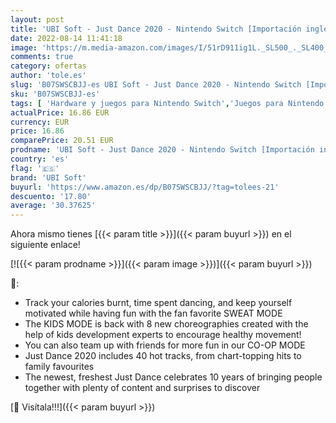 ```yaml
---
layout: post
title: 'UBI Soft - Just Dance 2020 - Nintendo Switch [Importación inglesa]'
date: 2022-08-14 11:41:18
image: 'https://m.media-amazon.com/images/I/51rD911ig1L._SL500_._SL400_.jpg'
comments: true
category: ofertas
author: 'tole.es'
slug: 'B07SWSCBJJ-es UBI Soft - Just Dance 2020 - Nintendo Switch [Importación...'
sku: 'B07SWSCBJJ-es'
tags: [ 'Hardware y juegos para Nintendo Switch','Juegos para Nintendo Switch','Videojuegos','nintendo','ubi soft','🇪🇸', ]
actualPrice: 16.86 EUR
currency: EUR
price: 16.86
comparePrice: 20.51 EUR
prodname: 'UBI Soft - Just Dance 2020 - Nintendo Switch [Importación inglesa]'
country: 'es'
flag: '🇪🇸'
brand: 'UBI Soft'
buyurl: 'https://www.amazon.es/dp/B07SWSCBJJ/?tag=tolees-21'
descuento: '17.80'
average: '30.37625'
---
```


Ahora mismo tienes [{{< param title >}}]({{< param buyurl >}}) en el siguiente enlace!

[![{{< param prodname >}}]({{< param image >}})]({{< param buyurl >}})

🔎:

- Track your calories burnt, time spent dancing, and keep yourself motivated while having fun with the fan favorite SWEAT MODE
- The KIDS MODE is back with 8 new choreographies created with the help of kids development experts to encourage healthy movement!
- You can also team up with friends for more fun in our CO-OP MODE
- Just Dance 2020 includes 40 hot tracks, from chart-topping hits to family favourites
- The newest, freshest Just Dance celebrates 10 years of bringing people together with plenty of content and surprises to discover

[🛒 Visítala!!!]({{< param buyurl >}})
